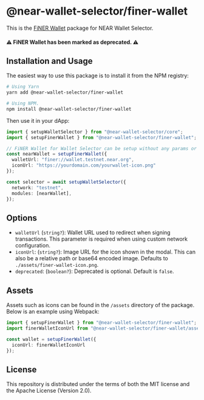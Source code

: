 # @near-wallet-selector/finer-wallet

This is the [FiNER Wallet](https://finerwallet.io/) package for NEAR Wallet Selector.
#### ⚠️ FiNER Wallet has been marked as deprecated. ⚠️
## Installation and Usage

The easiest way to use this package is to install it from the NPM registry:

```bash
# Using Yarn
yarn add @near-wallet-selector/finer-wallet

# Using NPM.
npm install @near-wallet-selector/finer-wallet
```

Then use it in your dApp:

```ts
import { setupWalletSelector } from "@near-wallet-selector/core";
import { setupFinerWallet } from "@near-wallet-selector/finer-wallet";

// FiNER Wallet for Wallet Selector can be setup without any params or it can take two optional params.
const nearWallet = setupFinerWallet({
  walletUrl: "finer://wallet.testnet.near.org",
  iconUrl: "https://yourdomain.com/yourwallet-icon.png"
});

const selector = await setupWalletSelector({
  network: "testnet",
  modules: [nearWallet],
});
```

## Options

- `walletUrl` (`string?`): Wallet URL used to redirect when signing transactions. This parameter is required when using custom network configuration.
- `iconUrl`: (`string?`): Image URL for the icon shown in the modal. This can also be a relative path or base64 encoded image. Defaults to `./assets/finer-wallet-icon.png`.
- `deprecated`: (`boolean?`): Deprecated is optional. Default is `false`.

## Assets

Assets such as icons can be found in the `/assets` directory of the package. Below is an example using Webpack:

```ts
import { setupFinerWallet } from "@near-wallet-selector/finer-wallet";
import finerWalletIconUrl from "@near-wallet-selector/finer-wallet/assets/finer-wallet-icon.png";

const wallet = setupFinerWallet({
  iconUrl: finerWalletIconUrl
});
```

## License

This repository is distributed under the terms of both the MIT license and the Apache License (Version 2.0).

